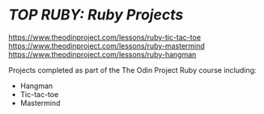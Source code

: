 # *TOP RUBY: Ruby Projects*
https://www.theodinproject.com/lessons/ruby-tic-tac-toe
https://www.theodinproject.com/lessons/ruby-mastermind
https://www.theodinproject.com/lessons/ruby-hangman


Projects completed as part of the The Odin Project Ruby course including:
- Hangman
- Tic-tac-toe
- Mastermind
